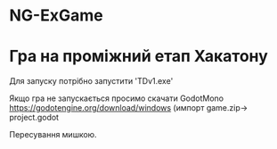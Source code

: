 # NG-ExGame
# Гра на проміжний етап Хакатону

Для запуску потрібно запустити 'TDv1.exe'

Якщо гра не запускається просимо скачати GodotMono
https://godotengine.org/download/windows
(импорт game.zip-> project.godot

Пересування мишкою.
